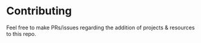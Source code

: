 # Contributing

Feel free to make PRs/issues regarding the addition of projects & resources to this repo.